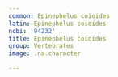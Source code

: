 ```yaml
---
common: Epinephelus coioides
latin: Epinephelus coioides
ncbi: '94232'
title: Epinephelus coioides
group: Vertebrates
image: .na.character

---
```

